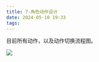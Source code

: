 ```yaml
---
title: 7-角色动作设计
date: 2024-05-10 19:33
tags:
---
```

目前所有动作，以及动作切换流程图。

![](images/posts/Pasted%20image%2020240510193414.png)